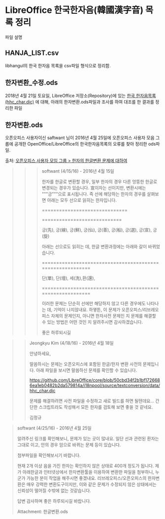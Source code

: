 # LibreOffice 한국한자음(韓國漢字音) 목록 정리

파일 설명

## HANJA_LIST.csv

libhangul의 한국 한자음 목록을 csv파일 형식으로 정리함.

## 한자변환_수정.ods
2018년 4월 21일 토요일, LibreOffice 저장소(Repository)에 있는 [한국 한자음목록(hhc_char.dic)](https://github.com/LibreOffice/core/commit/f6457669fad023cdf1f7d5f249e29c2eb6b41bb9) 
에 대해, 아래의 한자변환.ods파일과 조사를 하여 대조를 한 결과를 정리한 파일 

## 한자변환.ods 

오픈오피스 사용자이신 saftwant 님이 2016년 4월 25일에 오픈오피스 사용자 모음 그룹에 공개한 OpenOffice/LibreOffice의 한국한자음목록의 오류를
찾아 정리한 ods파일.


출처: [오픈오피스 사용자 모임 그룹 > 한자의 한글변환 문제에 대하여](https://groups.google.com/forum/#!msg/aookr/DqwCJY--ZG0/m7fxK2O_BwAJ)
>>> softwant (4/15/16) - 2016년 4월 15일 
>>> 
>>> 한자를 한글로 변환할 경우, 일부 한자의 경우 다른 엉뚱한 한글로 변경되는 경우가 있습니다.
宣이자는 선이지만, 변환시에는 """긍"""으로 표시됩니다. 즉 선에 해당하는 한자의 경우를 살펴보면 아래는 모두 선으로 읽히는 한자입니다.
>>>
>>> ==============================
>>>
>>> ============================
>>>
>>>긍(先), 긍(線), 긍(鮮), 긍(仙), 긍(善), 긍(船), 긍(選), 긍(宣), 긍(旋)
>>>
>>>아래는 선으로도 읽히는 데, 한글 변환과정에는 아래와 갈이 바뀌었습니다.
>>>
>>> ==========================================================
>>>
>>> 단(單), 단(壇), 세(洗),환(還), 
>>>
>>> ==========================================================
>>>
>>>이러한 문제는 단순히 선에만 해당하지 않고 다른 경우에도 나타나는 데, 기억이 나지않내요.
하옇튼, 이 문제가 오픈오피스/리브레오피스 자체의 문제인지, 아니면 한자사전 문제인 지
문제를 해결할 수 있는 방법은 어떤 것인 지 알려주시면 감사하겠습니다.
>>>
>>>좋은 하루되시길

>> Jeongkyu Kim (4/18/16) - 2016년 4월 18일 
>> 
>> 안녕하세요,
>> 
>> 말씀하시는 문제는 오픈오피스에 포함된 한글/한자 변환 사전의 문제입니다. 아래 파일을 보시면 말씀하신 문제를 확인할 수 있습니다.
>> 
>> https://github.com/LibreOffice/core/blob/50cbd34f2b1bf1726686ea1eb0482b2da579814a/i18npool/source/textconversion/data/hhc_char.dic
>>
>> 문제를 해결하려면 사전 파일을 수정하고 새로 빌드를 하면 될텐데요... 간단한 스크립트라도 작성해서 모든 한자를 검토해 보면 좋을 것 같네요. 
>> 
>> 김정규
>>

> softwant (4/25/16) - 2016년 4월 25일 
>
> 알려주신 링크를 확인해보니, 문제가 있는 곳이 많내요.
일단 선과 관련된 환자는 그대로 이고, 안의 경우 암으로 바뀌는 문제 등이 있습니다.
> 
> 첨부파일을 확인해보시기 바랍니다.
> 
> 현재 2개 이상 음을 가진 한자는 확인하지 않은 상태로 400개 정도가 됩니다.
제가 아래한글과 인터넷상에서 한자변환툴을 이용하여 변환한 파일을 첨부하니, 누군가 가능한 분이 작업을 해주시면 좋겠내요.
리브레오피스/오픈오피스의 한자변환은 매우 강력한 변환도구이지만, 이와 같은 문제가 수정되지 않은 상태에서는 신뢰성이 떨어질 수밖에 없는 것같습니다.
> 
> 답변 감사하며 좋은 하루되시길 바랍니다.
>
> Attachment: 한글변환.ods 